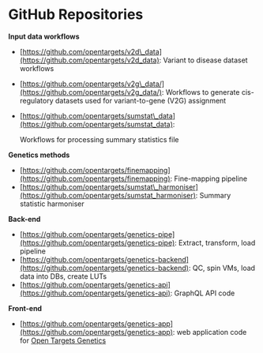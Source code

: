 # GitHub Repositories

**Input data workflows**

* [https://github.com/opentargets/v2d\_data](https://github.com/opentargets/v2d_data): Variant to disease dataset workflows
* [https://github.com/opentargets/v2g\_data/](https://github.com/opentargets/v2g_data/): Workflows to generate cis-regulatory datasets used for variant-to-gene \(V2G\) assignment
* [https://github.com/opentargets/sumstat\_data](https://github.com/opentargets/sumstat_data): 

  Workflows for processing summary statistics file

**Genetics methods**

* [https://github.com/opentargets/finemapping](https://github.com/opentargets/finemapping): Fine-mapping pipeline
* [https://github.com/opentargets/sumstat\_harmoniser](https://github.com/opentargets/sumstat_harmoniser): Summary statistic harmoniser

**Back-end**

* [https://github.com/opentargets/genetics-pipe](https://github.com/opentargets/genetics-pipe): Extract, transform, load pipeline
* [https://github.com/opentargets/genetics-backend](https://github.com/opentargets/genetics-backend): QC, spin VMs, load data into DBs, create LUTs 
* [https://github.com/opentargets/genetics-api](https://github.com/opentargets/genetics-api): GraphQL API code

**Front-end**

* [https://github.com/opentargets/genetics-app](https://github.com/opentargets/genetics-app): web application code for [Open Targets Genetics](https://genetics.opentargets.org/)



